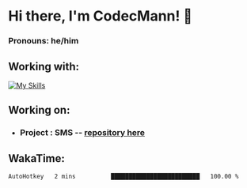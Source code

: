 # Hi there, I'm CodecMann! 👋

### Pronouns: he/him


## Working with:
[![My Skills](https://skillicons.dev/icons?i=kotlin,nodejs,django,python,bots&theme=dark)](https://skillicons.dev)


## Working on:
- ### Project : SMS -- [repository here](https://github.com/NikeStyleProject/project-sms)

## WakaTime:

<!--START_SECTION:waka-->

```txt
AutoHotkey   2 mins          █████████████████████████   100.00 %
```

<!--END_SECTION:waka-->
